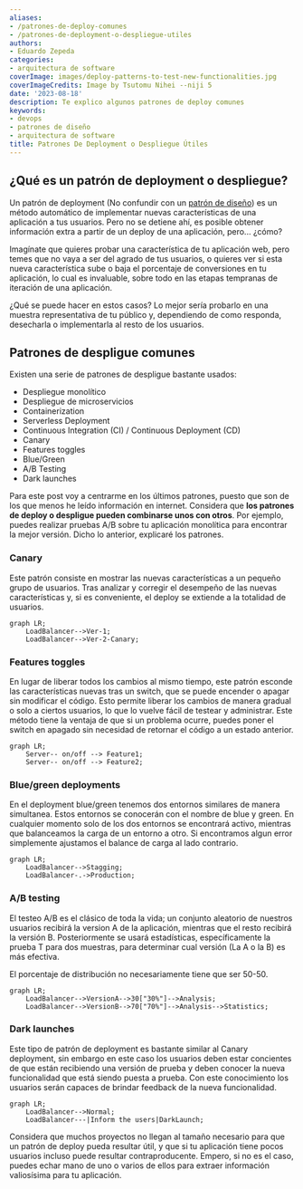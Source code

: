 ```yaml
---
aliases:
- /patrones-de-deploy-comunes
- /patrones-de-deployment-o-despliegue-utiles
authors:
- Eduardo Zepeda
categories:
- arquitectura de software
coverImage: images/deploy-patterns-to-test-new-functionalities.jpg
coverImageCredits: Image by Tsutomu Nihei --niji 5
date: '2023-08-18'
description: Te explico algunos patrones de deploy comunes
keywords:
- devops
- patrones de diseño
- arquitectura de software
title: Patrones De Deployment o Despliegue Útiles
---
```


## ¿Qué es un patrón de deployment o despliegue?

Un patrón de deployment (No confundir con un [patrón de diseño](/es/patrones-de-diseno-o-software-design-patterns/)) es un método automático de implementar nuevas características de una aplicación a tus usuarios. Pero no se detiene ahí, es posible obtener información extra a partir de un deploy de una aplicación, pero... ¿cómo? 

Imagínate que quieres probar una característica de tu aplicación web, pero temes que no vaya a ser del agrado de tus usuarios, o quieres ver si esta nueva característica sube o baja el porcentaje de conversiones en tu aplicación, lo cual es invaluable, sobre todo en las etapas tempranas de iteración de una aplicación. 

¿Qué se puede hacer en estos casos? Lo mejor sería probarlo en una muestra representativa de tu público y, dependiendo de como responda, desecharla o implementarla al resto de los usuarios.

## Patrones de despligue comunes

Existen una serie de patrones de despligue bastante usados: 

- Despliegue monolítico
- Despliegue de microservicios
- Containerization
- Serverless Deployment
- Continuous Integration (CI) / Continuous Deployment (CD)
- Canary
- Features toggles
- Blue/Green
- A/B Testing
- Dark launches

Para este post voy a centrarme en los últimos patrones, puesto que son de los que menos he leído información en internet. Considera que **los patrones de deploy o despligue pueden combinarse unos con otros**. Por ejemplo, puedes realizar pruebas A/B sobre tu aplicación monolítica para encontrar la mejor versión. Dicho lo anterior, explicaré los patrones.

### Canary

Este patrón consiste en mostrar las nuevas características a un pequeño grupo de usuarios. Tras analizar y corregir el desempeño de las nuevas características y, si es conveniente, el deploy se extiende a la totalidad de usuarios.

``` mermaid
graph LR;
    LoadBalancer-->Ver-1;
    LoadBalancer-->Ver-2-Canary;
```

### Features toggles

En lugar de liberar todos los cambios al mismo tiempo, este patrón esconde las características nuevas tras un switch, que se puede encender o apagar  sin modificar el código. Esto permite liberar los cambios de manera gradual o solo a ciertos usuarios, lo que lo vuelve fácil de testear y administrar. Este método tiene la ventaja de que si un problema ocurre, puedes poner el switch en apagado sin necesidad de retornar el código a un estado anterior.

``` mermaid
graph LR;
    Server-- on/off --> Feature1;
    Server-- on/off --> Feature2;
```

### Blue/green deployments

En el deployment blue/green tenemos dos entornos similares de manera simultanea. Estos entornos se conocerán con el nombre de blue y green. En cualquier momento solo de los dos entornos se encontrará activo, mientras que balanceamos la carga de un entorno a otro. Si encontramos algun error simplemente ajustamos el balance de carga al lado contrario.

``` mermaid
graph LR;
    LoadBalancer-->Stagging;
    LoadBalancer-.->Production;
```

### A/B testing

El testeo A/B es el clásico de toda la vida; un conjunto aleatorio de nuestros usuarios recibirá la version A de la aplicación, mientras que el resto recibirá la versión B. Posteriormente se usará estadísticas, específicamente la prueba T para dos muestras, para determinar cual versión (La A o la B) es más efectiva. 

El porcentaje de distribución no necesariamente tiene que ser 50-50.

``` mermaid
graph LR;
    LoadBalancer-->VersionA-->30["30%"]-->Analysis;
    LoadBalancer-->VersionB-->70["70%"]-->Analysis-->Statistics;
```

### Dark launches

Este tipo de patrón de deployment es bastante similar al Canary deployment, sin embargo en este caso los usuarios deben estar concientes de que están recibiendo una versión de prueba y deben conocer la nueva funcionalidad que está siendo puesta a prueba. Con este conocimiento los usuarios serán capaces de brindar feedback de la nueva funcionalidad.

``` mermaid
graph LR;
    LoadBalancer-->Normal;
    LoadBalancer---|Inform the users|DarkLaunch;
```

Considera que muchos proyectos no llegan al tamaño necesario para que un patrón de deploy pueda resultar útil, y que si tu aplicación tiene pocos usuarios incluso puede resultar contraproducente. Empero, si no es el caso, puedes echar mano de uno o varios de ellos para extraer información valiosísima para tu aplicación.